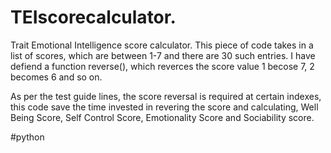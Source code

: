 # TEIscorecalculator.
Trait Emotional Intelligence score calculator.
This piece of code takes in a list of scores, which are between 1-7 and there are 30 such entries. I have defiend a function reverse(), which reverces the score value 1 becose 7, 2 becomes 6 and so on.

As per the test guide lines, the score reversal is required at certain indexes, this code save the time invested in revering the score and calculating, Well Being Score, Self Control Score, Emotionality Score and Sociability score. 

#python 
